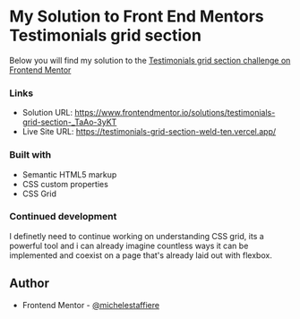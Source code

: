 # My Solution to Front End Mentors Testimonials grid section

Below you will find my solution to the [Testimonials grid section challenge on Frontend Mentor](https://www.frontendmentor.io/challenges/testimonials-grid-section-Nnw6J7Un7)
### Links
- Solution URL: https://www.frontendmentor.io/solutions/testimonials-grid-section-_TaAo-3yKT
- Live Site URL: https://testimonials-grid-section-weld-ten.vercel.app/

### Built with
- Semantic HTML5 markup
- CSS custom properties
- CSS Grid

### Continued development

I definetly need to continue working on understanding CSS grid, its a powerful tool and i can already imagine countless ways it can be implemented and coexist on a page that's already laid out with flexbox.


## Author
- Frontend Mentor - [@michelestaffiere](https://www.frontendmentor.io/profile/michelestaffiere)




